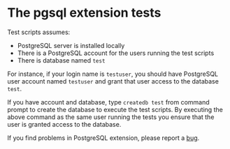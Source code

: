 # The pgsql extension tests

Test scripts assumes:

* PostgreSQL server is installed locally
* There is a PostgreSQL account for the users running the test scripts
* There is database named `test`

For instance, if your login name is `testuser`, you should have PostgreSQL user
account named `testuser` and grant that user access to the database `test`.

If you have account and database, type `createdb test` from command prompt to
create the database to execute the test scripts. By executing the above command
as the same user running the tests you ensure that the user is granted access to
the database.

If you find problems in PostgreSQL extension, please report a
[bug](https://bugs.php.net).
